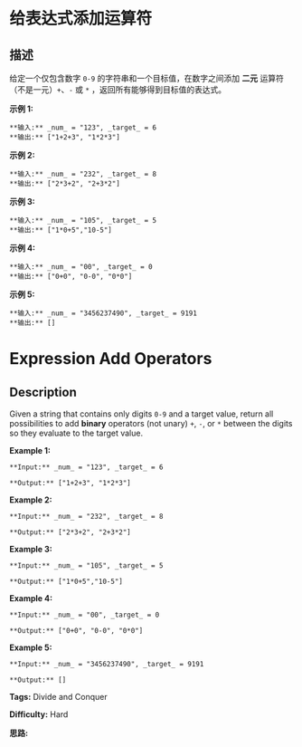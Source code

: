 # 给表达式添加运算符

## 描述

给定一个仅包含数字 `0-9` 的字符串和一个目标值，在数字之间添加 **二元** 运算符（不是一元）`+`、`-` 或 `*` ，返回所有能够得到目标值的表达式。

**示例 1:**

    
    
    **输入:** _num_ = "123", _target_ = 6
    **输出:** ["1+2+3", "1*2*3"] 
    

**示例  2:**

    
    
    **输入:** _num_ = "232", _target_ = 8
    **输出:** ["2*3+2", "2+3*2"]

**示例 3:**

    
    
    **输入:** _num_ = "105", _target_ = 5
    **输出:** ["1*0+5","10-5"]

**示例  4:**

    
    
    **输入:** _num_ = "00", _target_ = 0
    **输出:** ["0+0", "0-0", "0*0"]
    

**示例 5:**

    
    
    **输入:** _num_ = "3456237490", _target_ = 9191
    **输出:** []
    



# Expression Add Operators

## Description



Given a string that contains only digits `0-9` and a target value, return all possibilities to add **binary** operators (not unary) `+`, `-`, or `*` between the digits so they evaluate to the target value.

**Example 1:**

    
    
    **Input:** _num_ = "123", _target_ = 6
    **Output:** ["1+2+3", "1*2*3"] 
    

**Example 2:**

    
    
    **Input:** _num_ = "232", _target_ = 8
    **Output:** ["2*3+2", "2+3*2"]

**Example 3:**

    
    
    **Input:** _num_ = "105", _target_ = 5
    **Output:** ["1*0+5","10-5"]

**Example 4:**

    
    
    **Input:** _num_ = "00", _target_ = 0
    **Output:** ["0+0", "0-0", "0*0"]
    

**Example 5:**

    
    
    **Input:** _num_ = "3456237490", _target_ = 9191
    **Output:** []
    


**Tags:** Divide and Conquer

**Difficulty:** Hard

**思路:**
